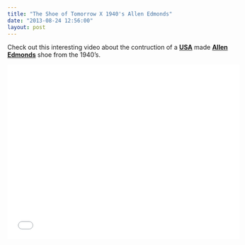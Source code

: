 ```yaml
---
title: "The Shoe of Tomorrow X 1940's Allen Edmonds"
date: "2013-08-24 12:56:00"
layout: post
---
```


<p>Check out this interesting video about the contruction of a <strong><a href="http://fuckyeahmadeinusa.tumblr.com">USA</a></strong> made <strong><a href="http://www.allenedmonds.com">Allen Edmonds</a></strong> shoe from the 1940&#8217;s.</p>
<p><iframe frameborder="0" height="393" src="//www.youtube.com/embed/_qoAXzhWw6M" width="524"></iframe></p>
